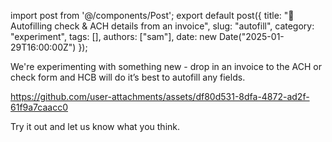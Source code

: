 import post from '@/components/Post';
export default post({
  title: "🧾 Autofilling check & ACH details from an invoice",
  slug: "autofill",
  category: "experiment",
  tags: [],
  authors: ["sam"],
  date: new Date("2025-01-29T16:00:00Z")
});

We're experimenting with something new - drop in an invoice to the ACH or check form and HCB will do it’s best to autofill any fields.

https://github.com/user-attachments/assets/df80d531-8dfa-4872-ad2f-61f9a7caacc0

Try it out and let us know what you think.

